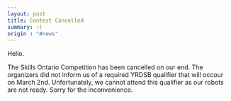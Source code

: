 ```yaml
---
layout: post
title: Contest Cancelled
summary: :(
origin : "#news"
---
```

Hello.

The Skills Ontario Competition has been cancelled on our end. The organizers did not inform us of a required YRDSB qualifier that will occour on March 2nd. Unfortunately, we cannot attend this qualifier as our robots are not ready. Sorry for the inconvenience.